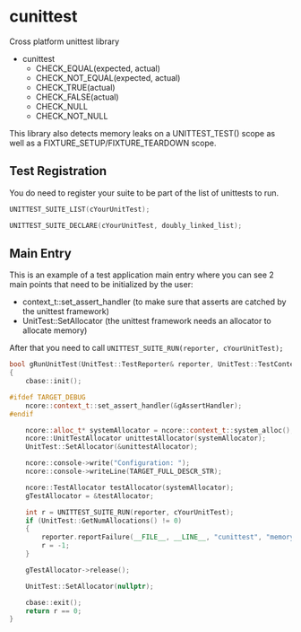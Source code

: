 # cunittest

Cross platform unittest library

- cunittest
  - CHECK_EQUAL(expected, actual)
  - CHECK_NOT_EQUAL(expected, actual)
  - CHECK_TRUE(actual)
  - CHECK_FALSE(actual)
  - CHECK_NULL
  - CHECK_NOT_NULL

This library also detects memory leaks on a UNITTEST_TEST() scope as well as a FIXTURE_SETUP/FIXTURE_TEARDOWN scope.

## Test Registration

You do need to register your suite to be part of the list of unittests to run.

```c++
UNITTEST_SUITE_LIST(cYourUnitTest);

UNITTEST_SUITE_DECLARE(cYourUnitTest, doubly_linked_list);

```

## Main Entry

This is an example of a test application main entry where you can see 2 main points that need to be initialized by the user:

- context_t::set_assert_handler    (to make sure that asserts are catched by the unittest framework)
- UnitTest::SetAllocator           (the unittest framework needs an allocator to allocate memory)

After that you need to call ``UNITTEST_SUITE_RUN(reporter, cYourUnitTest);``

```c++
bool gRunUnitTest(UnitTest::TestReporter& reporter, UnitTest::TestContext& context)
{
    cbase::init();

#ifdef TARGET_DEBUG
    ncore::context_t::set_assert_handler(&gAssertHandler);
#endif

    ncore::alloc_t* systemAllocator = ncore::context_t::system_alloc();
    ncore::UnitTestAllocator unittestAllocator(systemAllocator);
    UnitTest::SetAllocator(&unittestAllocator);

    ncore::console->write("Configuration: ");
    ncore::console->writeLine(TARGET_FULL_DESCR_STR);

    ncore::TestAllocator testAllocator(systemAllocator);
    gTestAllocator = &testAllocator;

    int r = UNITTEST_SUITE_RUN(reporter, cYourUnitTest);
    if (UnitTest::GetNumAllocations() != 0)
    {
        reporter.reportFailure(__FILE__, __LINE__, "cunittest", "memory leaks detected!");
        r = -1;
    }

    gTestAllocator->release();

    UnitTest::SetAllocator(nullptr);

    cbase::exit();
    return r == 0;
}
```
